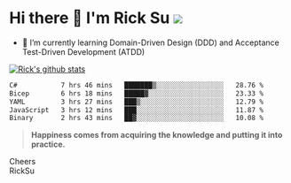 # Hi there 👋 I'm Rick Su ![](https://komarev.com/ghpvc/?username=ricksu978)
<!--
**ricksu978/ricksu978** is a ✨ _special_ ✨ repository because its `README.md` (this file) appears on your GitHub profile.

Here are some ideas to get you started:

- 🔭 I’m currently working on ...
-->
- 🌱 I’m currently learning Domain-Driven Design (DDD) and Acceptance Test-Driven Development (ATDD)
<!--
- 👯 I’m looking to collaborate on ...
- 🤔 I’m looking for help with ...
- 💬 Ask me about ...
- 📫 How to reach me: ...
- 😄 Pronouns: ...
- ⚡ Fun fact: ...
-->
[![Rick's github stats](https://github-readme-stats.vercel.app/api?username=ricksu978&theme=dark)](https://github.com/ricksu978/ricksu978)

<!--START_SECTION:waka-->

```txt
C#           7 hrs 46 mins   ███████▒░░░░░░░░░░░░░░░░░   28.76 %
Bicep        6 hrs 18 mins   █████▓░░░░░░░░░░░░░░░░░░░   23.33 %
YAML         3 hrs 27 mins   ███▒░░░░░░░░░░░░░░░░░░░░░   12.79 %
JavaScript   3 hrs 12 mins   ███░░░░░░░░░░░░░░░░░░░░░░   11.87 %
Binary       2 hrs 43 mins   ██▓░░░░░░░░░░░░░░░░░░░░░░   10.08 %
```

<!--END_SECTION:waka-->

> **Happiness comes from acquiring the knowledge and putting it into practice.**

Cheers  
RickSu 
